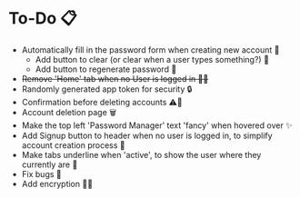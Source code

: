 # To-Do 📋

-   Automatically fill in the password form when creating new account 🤖
    -   Add button to clear (or clear when a user types something?) 🔄
    -   Add button to regenerate password 🔑
-   ~~Remove 'Home' tab when no User is logged in 🏡❌~~
-   Randomly generated app token for security 🔒
-   Confirmation before deleting accounts ⚠️🚫
-   Account deletion page 🗑️
-   Make the top left 'Password Manager' text 'fancy' when hovered over ✨
-   Add Signup button to header when no user is logged in, to simplify account creation process 📝
-   Make tabs underline when 'active', to show the user where they currently are 📌
-   Fix bugs 🐞
-   Add encryption 🎉🔐
